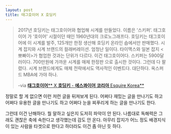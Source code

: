 ```yaml
---
layout: post
title: 태그호이어 X 호딩키
---
```


> 2017년 호딩키는 태그호이어와 협업해 시계를 만들었다. 이름은 ‘스키퍼’. 태그호이어 가 ‘호이어’ 시절이던 때인 1960년대의 크로노그래프다. 호딩키는 태그호이어에 이 시계를 발주, 125개만 한정 생산해 호딩키 온라인 숍에서만 판매했다. 시계 잡지와 시계 브랜드의 컬래버레이션. 엄청난 일이다. 타이맥스와 일본 잡지 <뽀빠이>가 협업한 것과는 단위가 다르다. 이건 태그호이어다. 스키퍼는 5900달러이다. 700만원에 가까운 시계를 매체 한정판 으로 출시한 것이다. 그런데 다 팔렸다. 시계 브랜드에게도 매체 전략에서도 역사적인 이벤트다. 대단하다. 옥스퍼드 MBA에 가야 하나.
>
> \-via [**태그호이어**** X ****호딩키**** - ****에스콰이어**** ****코리아**** Esquire Korea**](http://esquirekorea.co.kr/feature/태그호이어-x-호딩키/)

정말로 할 게 없으면 이런 저런 글을 뒤져보게 된다. 어쩌다 재밌는 글을 만나기도 하고 어쩌다 유용한 글을 만나기도 하고 어쩌다 눈을 찌푸리게 하는 글을 만나기도 한다.

그런데 이건 난해하다. 뭘 말하고 싶은지 도저히 파악이 안 된다. 나름대로 독해력은 그래도 괜찮은 축에 속한다고 생각했는데 감도 안 온다. 아무리 잡지가 어느 정도 배경지식이 있는 사람을 타겟으로 한다고 하더라도 이건 좀 아닌 듯 하다.